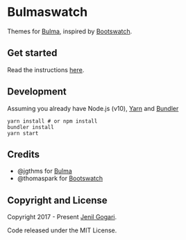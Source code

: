 Bulmaswatch
===========

Themes for [Bulma](https://bulma.io), inspired by [Bootswatch](https://bootswatch.com/).

Get started
-----
Read the instructions [here](https://jenil.github.io/bulmaswatch/help/).


Development
-----
Assuming you already have Node.js (v10), [Yarn](https://yarnpkg.com/) and [Bundler](https://bundler.io/)

```
yarn install # or npm install
bundler install
yarn start 
```

Credits
-----
- @jgthms for [Bulma](https://bulma.io)
- @thomaspark for [Bootswatch](https://bootswatch.com/)

## Copyright and License

Copyright 2017 - Present [Jenil Gogari](https://jgog.in).

Code released under the MIT License.
